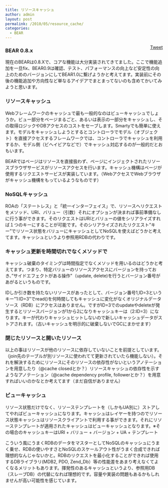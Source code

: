 ```yaml
---
title: リソースキャッシュ
author: admin
layout: post
permalink: /2010/05/resource_cache/
categories:
  - BEAR
---
```

<div style="float: right; margin-left: 10px;">
  <a href="https://twitter.com/share" class="twitter-share-button" data-count="vertical" data-url="http://www.bear-project.net/blog/2010/05/resource_cache/">Tweet</a>
</div>

### BEAR 0.8.x

現在のBEARは0.8.Xで、コアな機能は大分実装されてきてました。ここで機能追加を一旦fix、BEAR0.9は確認、テスト、パフォーマンスの向上など安定性の向上のためのバージョンにしてBEAR1.0に繋げようかと考えてます。実装前にその後の機能追加や方向性など単なるアイデアでまとまってないのも含めてかいてみようと思います。

### リソースキャッシュ

Webフレームワークのキャッシュで最も一般的なのはビューキャッシュでしょうか。ビュー部分をページまるごと、あるいは表示の一部分をキャッシュし、その取得ロジックやDBアクセスのコストをセーブします。Smartyでも簡単に使えます。モデルをキャッシュしようとするとコントローラでモデル（オブジェクト）を直接アクセスするフレームワークでは、コントローラでキャッシュを利用するか、モデル側（ビヘイビアなどで）でキャッシュ対応するのが一般的だとおもいます。

BEARではページはリソースを直接扱わず、ページにインジェクトされたリソースブラウザサービスがリソースアクセスを行います。キャッシュ機構はページが使用するリクエストサービスが実装しています。（WebアクセスでWebブラウザがキャッシュ機構をもっているようなものです）

### NoSQLキャッシュ

ROAの「ステートレス」と「統一インターフェイス」で、リソースへリクエストをメソッド、URI、バリュー（引数）それにオプションが決まれば事前準備なしに行う事ができます。そのリクエストはURIとバリューの値をシリアライズすれば１つのキーにすることが可能です。そのシリアライズされたリクエスト&rdquo;キー&rdquo;でリソース状態をバリューにキャッシュとしてNoSQLを使えばどうかと考えてます。キャッシュというより参照用RDBの代わりです。

### キャッシュ更新を時間切れでなくメソッドで

キャッシュ破棄のタイミングは時間指定でなくメソッドを用いるのはどうかと考えてます。つまり、特定バリューのリソースアクセスにバージョンを持っておき、&rdquo;サイドエフェクトがある操作"（update, delete)を行うとバージョン番号があがるというものです。

IDしか引き数を持たないリソースがあったとして、バージョン番号1,ID=3というキー"1:ID=3"でread()を何時間してもキャッシュに変化がなくオリジナルデータソース（RDB）にアクセスはありません。ですがID=3でのupdateやdeleteが発生するとリソースバージョンが1から2になりキャッシュキーは（2:ID=3）になります。キーが代わりキャッシュヒットしないので新しいキャッシュデータがストアされます。（古いキャッシュを明示的に破棄しないでGCにまかせます）

### 閉じたリソースと開いたリソース

以上の事はリソースが他のリソースに依存していないことを前提としています。（join先のテーブルが別リソースに使われてて更新されていたら機能しない）。それを解決するためにリソースにそのリソースの依存性がないというアノテーションを用意したり（@cache closedとか？）リソースキャッシュの依存性を示すようなアノテーション（@cache dependency profile, followerとか？）を用意すればいいのかなとか考えてます（まだ自信がありません）

### ビューキャッシュ

リソース状態だけでなく、リソーステンプレートを（しかもUA別に）ストアしてやればビューキャッシュになります。キャッシュはレイヤーを持つのでリソース状態キャッシュはリソースクライアントで利用する事ができます。それにリソーステンプレートが適用されたキャッシュはビューキャッシュとなります。※その場合のキャッシュキーはURI + バリュー + バージョン + UA + テンプレート

こういう風にうまくRDBのデータをマスターとしてNoSQLのキャッシュにうまく乗せ、RDBの使いやすさとNoSQLのスケールアウト性がうまく合成できれば理想的なんじゃないかと。RDBのリクエストを最小化することができれば使用するDBライブラリ(MDB2, PDO, Zend_Db）等の性能差をあまり考えなくてよくなるメリットもあります。揮発性のあるキャッシュというより、参照用DB（スレーブDB）の代替になれば理想的です。容量や実装の問題もあるかもしれませんが高い可能性を感じています。